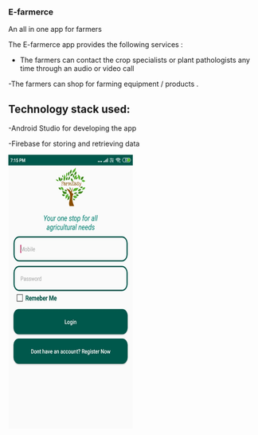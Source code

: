 ### E-farmerce

An all in one app for farmers

The E-farmerce app provides the following services :

- The farmers can contact the crop specialists or plant pathologists any time through an audio or video call

-The farmers can shop for farming equipment / products .

## Technology stack used:

-Android Studio for developing the app

-Firebase for storing and retrieving data

<img src="https://github.com/Padmavathi99/E-farmerce/blob/master/ss1.jpeg" width="250" height="550">



